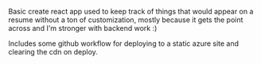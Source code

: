 Basic create react app used to keep track of things that would appear on a resume without a ton of customization, mostly because it gets the point across and I'm stronger with backend work :)

Includes some github workflow for deploying to a static azure site and clearing the cdn on deploy.
